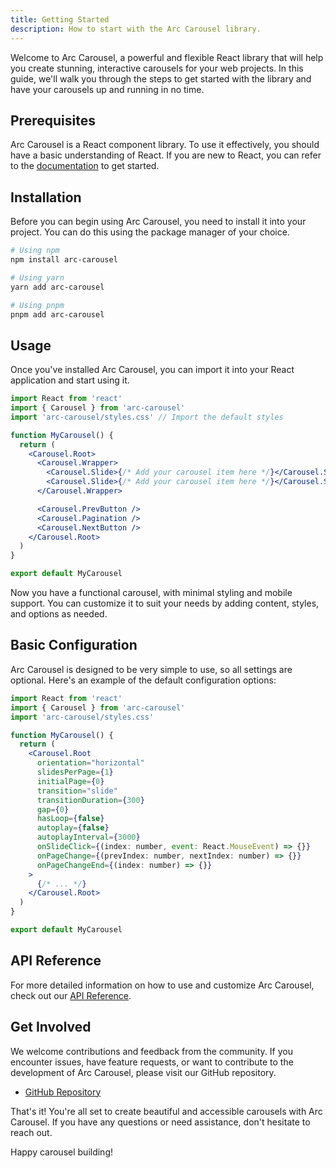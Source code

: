 ```yaml
---
title: Getting Started
description: How to start with the Arc Carousel library.
---
```


Welcome to Arc Carousel, a powerful and flexible React library that will help you create stunning, interactive carousels for your web projects. In this guide, we'll walk you through the steps to get started with the library and have your carousels up and running in no time.

## Prerequisites

Arc Carousel is a React component library. To use it effectively, you should have a basic understanding of React. If you are new to React, you can refer to the [documentation](https://react.dev/learn) to get started.

## Installation

Before you can begin using Arc Carousel, you need to install it into your project. You can do this using the package manager of your choice.

```bash
# Using npm
npm install arc-carousel

# Using yarn
yarn add arc-carousel

# Using pnpm
pnpm add arc-carousel
```

## Usage

Once you've installed Arc Carousel, you can import it into your React application and start using it.

```jsx
import React from 'react'
import { Carousel } from 'arc-carousel'
import 'arc-carousel/styles.css' // Import the default styles

function MyCarousel() {
  return (
    <Carousel.Root>
      <Carousel.Wrapper>
        <Carousel.Slide>{/* Add your carousel item here */}</Carousel.Slide>
        <Carousel.Slide>{/* Add your carousel item here */}</Carousel.Slide>
      </Carousel.Wrapper>

      <Carousel.PrevButton />
      <Carousel.Pagination />
      <Carousel.NextButton />
    </Carousel.Root>
  )
}

export default MyCarousel
```

Now you have a functional carousel, with minimal styling and mobile support. You can customize it to suit your needs by adding content, styles, and options as needed.

## Basic Configuration

Arc Carousel is designed to be very simple to use, so all settings are optional. Here's an example of the default configuration options:

```jsx
import React from 'react'
import { Carousel } from 'arc-carousel'
import 'arc-carousel/styles.css'

function MyCarousel() {
  return (
    <Carousel.Root
      orientation="horizontal"
      slidesPerPage={1}
      initialPage={0}
      transition="slide"
      transitionDuration={300}
      gap={0}
      hasLoop={false}
      autoplay={false}
      autoplayInterval={3000}
      onSlideClick={(index: number, event: React.MouseEvent) => {}}
      onPageChange={(prevIndex: number, nextIndex: number) => {}}
      onPageChangeEnd={(index: number) => {}}
    >
      {/* ... */}
    </Carousel.Root>
  )
}

export default MyCarousel
```

## API Reference

For more detailed information on how to use and customize Arc Carousel, check out our [API Reference](/reference/carousel-root/).

## Get Involved

We welcome contributions and feedback from the community. If you encounter issues, have feature requests, or want to contribute to the development of Arc Carousel, please visit our GitHub repository.

- [GitHub Repository](https://github.com/MBrunoS/arc-carousel)

That's it! You're all set to create beautiful and accessible carousels with Arc Carousel. If you have any questions or need assistance, don't hesitate to reach out.

Happy carousel building!
